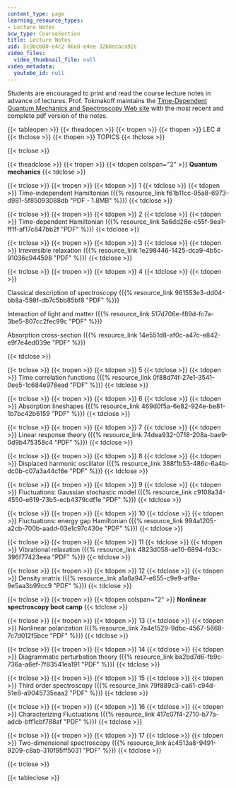 ```yaml
---
content_type: page
learning_resource_types:
- Lecture Notes
ocw_type: CourseSection
title: Lecture Notes
uid: 5c9bcb80-e4c2-86e8-e4ee-32b8ecaca92c
video_files:
  video_thumbnail_file: null
video_metadata:
  youtube_id: null
---
```


Students are encouraged to print and read the course lecture notes in advance of lectures. Prof. Tokmakoff maintains the [Time-Dependent Quantum Mechanics and Spectroscopy Web site](http://tdqms.uchicago.edu/) with the most recent and complete pdf version of the notes.

{{< tableopen >}}
{{< theadopen >}}
{{< tropen >}}
{{< thopen >}}
LEC #
{{< thclose >}}
{{< thopen >}}
TOPICS
{{< thclose >}}

{{< trclose >}}

{{< theadclose >}}
{{< tropen >}}
{{< tdopen colspan="2" >}}
**Quantum mechanics**
{{< tdclose >}}

{{< trclose >}}
{{< tropen >}}
{{< tdopen >}}
1
{{< tdclose >}}
{{< tdopen >}}
Time-independent Hamiltonian ({{% resource_link f61b11cc-95a8-6973-d981-5f85093088db "PDF - 1.8MB" %}})
{{< tdclose >}}

{{< trclose >}}
{{< tropen >}}
{{< tdopen >}}
2
{{< tdclose >}}
{{< tdopen >}}
Time-dependent Hamiltonian ({{% resource_link 5a6dd28e-c55f-9ea1-ff1f-af17c847bb2f "PDF" %}})
{{< tdclose >}}

{{< trclose >}}
{{< tropen >}}
{{< tdopen >}}
3
{{< tdclose >}}
{{< tdopen >}}
Irreversible relaxation ({{% resource_link 1e298446-1425-dca9-4b5c-91036c944598 "PDF" %}})
{{< tdclose >}}

{{< trclose >}}
{{< tropen >}}
{{< tdopen >}}
4
{{< tdclose >}}
{{< tdopen >}}


Classical description of spectroscopy ({{% resource_link 961553e3-dd04-bb8a-598f-db7c5bb85bf8 "PDF" %}})

Interaction of light and matter ({{% resource_link 517d706e-f89d-fc7a-3be5-807cc2fec99c "PDF" %}})

Absorption cross-section ({{% resource_link 14e551d8-af0c-a47c-e842-e9f7e4ed039e "PDF" %}})


{{< tdclose >}}

{{< trclose >}}
{{< tropen >}}
{{< tdopen >}}
5
{{< tdclose >}}
{{< tdopen >}}
Time correlation functions ({{% resource_link 0f88d74f-27e1-3541-0ee5-1c684e978ead "PDF" %}})
{{< tdclose >}}

{{< trclose >}}
{{< tropen >}}
{{< tdopen >}}
6
{{< tdclose >}}
{{< tdopen >}}
Absorption lineshapes ({{% resource_link 469d0f5a-6e82-924e-be81-1b7bc42b6159 "PDF" %}})
{{< tdclose >}}

{{< trclose >}}
{{< tropen >}}
{{< tdopen >}}
7
{{< tdclose >}}
{{< tdopen >}}
Linear response theory ({{% resource_link 74dea932-0718-208a-bae9-0d9b475358c4 "PDF" %}})
{{< tdclose >}}

{{< trclose >}}
{{< tropen >}}
{{< tdopen >}}
8
{{< tdclose >}}
{{< tdopen >}}
Displaced harmonic oscillator ({{% resource_link 388f1b53-486c-6a4b-dc0b-c07a3a44c16e "PDF" %}})
{{< tdclose >}}

{{< trclose >}}
{{< tropen >}}
{{< tdopen >}}
9
{{< tdclose >}}
{{< tdopen >}}
Fluctuations: Gaussian stochastic model ({{% resource_link c9108a34-4550-e619-73b5-ecb4379cdf1e "PDF" %}})
{{< tdclose >}}

{{< trclose >}}
{{< tropen >}}
{{< tdopen >}}
10
{{< tdclose >}}
{{< tdopen >}}
Fluctuations: energy gap Hamiltonian ({{% resource_link 994a1205-a2cb-700b-aadd-03e1c97c430e "PDF" %}})
{{< tdclose >}}

{{< trclose >}}
{{< tropen >}}
{{< tdopen >}}
11
{{< tdclose >}}
{{< tdopen >}}
Vibrational relaxation ({{% resource_link 4823d058-ae10-6894-fd3c-396f77423eea "PDF" %}})
{{< tdclose >}}

{{< trclose >}}
{{< tropen >}}
{{< tdopen >}}
12
{{< tdclose >}}
{{< tdopen >}}
Density matrix ({{% resource_link a1a6a947-e655-c9e9-af9a-9e5aa3b99cc9 "PDF" %}})
{{< tdclose >}}

{{< trclose >}}
{{< tropen >}}
{{< tdopen colspan="2" >}}
**Nonlinear spectroscopy boot camp**
{{< tdclose >}}

{{< trclose >}}
{{< tropen >}}
{{< tdopen >}}
13
{{< tdclose >}}
{{< tdopen >}}
Nonlinear polarization ({{% resource_link 7a4e1529-9dbc-4567-5668-7c7d012f5bce "PDF" %}})
{{< tdclose >}}

{{< trclose >}}
{{< tropen >}}
{{< tdopen >}}
14
{{< tdclose >}}
{{< tdopen >}}
Diagrammatic perturbation theory ({{% resource_link ba2bd7d6-fb9c-736a-a6ef-7f83541ea191 "PDF" %}})
{{< tdclose >}}

{{< trclose >}}
{{< tropen >}}
{{< tdopen >}}
15
{{< tdclose >}}
{{< tdopen >}}
Third order spectroscopy ({{% resource_link 79f889c3-ca61-c94d-51e8-a9045735eaa2 "PDF" %}})
{{< tdclose >}}

{{< trclose >}}
{{< tropen >}}
{{< tdopen >}}
16
{{< tdclose >}}
{{< tdopen >}}
Characterizing Fluctuations ({{% resource_link 417c07f4-2710-b77a-adcb-bff1cbf788af "PDF" %}})
{{< tdclose >}}

{{< trclose >}}
{{< tropen >}}
{{< tdopen >}}
17
{{< tdclose >}}
{{< tdopen >}}
Two-dimensional spectroscopy ({{% resource_link ac4513a8-9491-9209-c8ab-310f95ff5031 "PDF" %}})
{{< tdclose >}}

{{< trclose >}}

{{< tableclose >}}